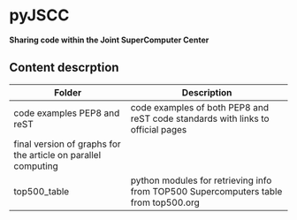 # **pyJSCC**
**Sharing code within the Joint SuperComputer Center**

## Content descrption

Folder| Description
------|-------------
code examples PEP8 and reST| code examples of both PEP8 and reST code standards with links to official pages
final version of graphs for the article on parallel computing|
top500_table| python modules for retrieving info from TOP500 Supercomputers table from top500.org

